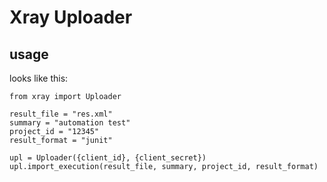 # Xray Uploader

## usage

looks like this:
```
from xray import Uploader

result_file = "res.xml"
summary = "automation test"
project_id = "12345"
result_format = "junit"

upl = Uploader({client_id}, {client_secret})
upl.import_execution(result_file, summary, project_id, result_format)
```
